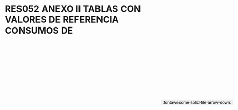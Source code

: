 
# RES052 ANEXO II TABLAS CON VALORES DE REFERENCIA CONSUMOS DE

<a href='../RES052 ANEXO II TABLAS CON VALORES DE REFERENCIA CONSUMOS DE.pdf' download>
<button class='md-button -primary' 
id='download-btn' style="position: fixed; top: 10%; right: 20px; 
        transform: translateY(-50%); z-index: 1000;  border: none; ">
:fontawesome-solid-file-arrow-down: 
</button>
</a>

<div 
    id='../RES052 ANEXO II TABLAS CON VALORES DE REFERENCIA CONSUMOS DE.pdf' 
    data-pdf-url='../RES052 ANEXO II TABLAS CON VALORES DE REFERENCIA CONSUMOS DE.pdf'
    style=' width: 100%; height: auto;overflow: auto;'>
</div>

